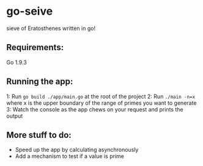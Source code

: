 # go-seive
sieve of Eratosthenes written in go!

## Requirements:
Go 1.9.3

## Running the app:

1: Run ```go build ./app/main.go``` at the root of the project
2: Run ```./main -n=x``` where x is the upper boundary of the range of primes you want to generate
3: Watch the console as the app chews on your request and prints the output

## More stuff to do:

* Speed up the app by calculating asynchronously
* Add a mechanism to test if a value is prime